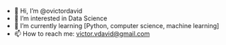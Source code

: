 - 👋 Hi, I’m @ovictordavid
- 👀 I’m interested in Data Science
- 🌱 I’m currently learning [Python, computer science, machine learning]
- 📫 How to reach me: victor.vdavid@gmail.com

<!---
ovictordavid/ovictordavid is a ✨ special ✨ repository because its `README.md` (this file) appears on your GitHub profile.
You can click the Preview link to take a look at your changes.
--->
